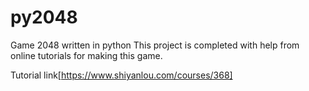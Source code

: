 # py2048
Game 2048 written in python
This project is completed with help from online tutorials for making this game.

Tutorial link[https://www.shiyanlou.com/courses/368]
